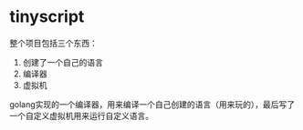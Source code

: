 # tinyscript

整个项目包括三个东西：
1. 创建了一个自己的语言
2. 编译器
3. 虚拟机
 
golang实现的一个编译器，用来编译一个自己创建的语言（用来玩的），最后写了一个自定义虚拟机用来运行自定义语言。